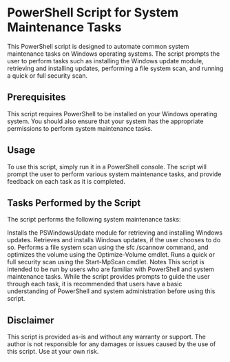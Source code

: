 # PowerShell Script for System Maintenance Tasks
This PowerShell script is designed to automate common system maintenance tasks on Windows operating systems. The script prompts the user to perform tasks such as installing the Windows update module, retrieving and installing updates, performing a file system scan, and running a quick or full security scan.

## Prerequisites
This script requires PowerShell to be installed on your Windows operating system. You should also ensure that your system has the appropriate permissions to perform system maintenance tasks.

## Usage
To use this script, simply run it in a PowerShell console. The script will prompt the user to perform various system maintenance tasks, and provide feedback on each task as it is completed.

## Tasks Performed by the Script
The script performs the following system maintenance tasks:

Installs the PSWindowsUpdate module for retrieving and installing Windows updates.
Retrieves and installs Windows updates, if the user chooses to do so.
Performs a file system scan using the sfc /scannow command, and optimizes the volume using the Optimize-Volume cmdlet.
Runs a quick or full security scan using the Start-MpScan cmdlet.
Notes
This script is intended to be run by users who are familiar with PowerShell and system maintenance tasks. While the script provides prompts to guide the user through each task, it is recommended that users have a basic understanding of PowerShell and system administration before using this script.

## Disclaimer
This script is provided as-is and without any warranty or support. The author is not responsible for any damages or issues caused by the use of this script. Use at your own risk.
